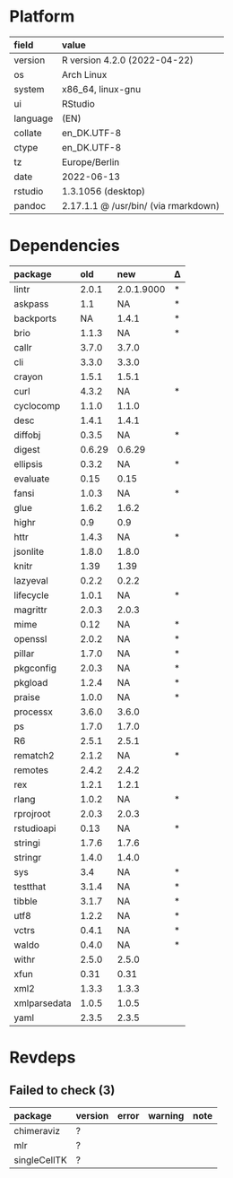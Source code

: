 # Platform

|field    |value                                |
|:--------|:------------------------------------|
|version  |R version 4.2.0 (2022-04-22)         |
|os       |Arch Linux                           |
|system   |x86_64, linux-gnu                    |
|ui       |RStudio                              |
|language |(EN)                                 |
|collate  |en_DK.UTF-8                          |
|ctype    |en_DK.UTF-8                          |
|tz       |Europe/Berlin                        |
|date     |2022-06-13                           |
|rstudio  |1.3.1056  (desktop)                  |
|pandoc   |2.17.1.1 @ /usr/bin/ (via rmarkdown) |

# Dependencies

|package      |old    |new        |Δ  |
|:------------|:------|:----------|:--|
|lintr        |2.0.1  |2.0.1.9000 |*  |
|askpass      |1.1    |NA         |*  |
|backports    |NA     |1.4.1      |*  |
|brio         |1.1.3  |NA         |*  |
|callr        |3.7.0  |3.7.0      |   |
|cli          |3.3.0  |3.3.0      |   |
|crayon       |1.5.1  |1.5.1      |   |
|curl         |4.3.2  |NA         |*  |
|cyclocomp    |1.1.0  |1.1.0      |   |
|desc         |1.4.1  |1.4.1      |   |
|diffobj      |0.3.5  |NA         |*  |
|digest       |0.6.29 |0.6.29     |   |
|ellipsis     |0.3.2  |NA         |*  |
|evaluate     |0.15   |0.15       |   |
|fansi        |1.0.3  |NA         |*  |
|glue         |1.6.2  |1.6.2      |   |
|highr        |0.9    |0.9        |   |
|httr         |1.4.3  |NA         |*  |
|jsonlite     |1.8.0  |1.8.0      |   |
|knitr        |1.39   |1.39       |   |
|lazyeval     |0.2.2  |0.2.2      |   |
|lifecycle    |1.0.1  |NA         |*  |
|magrittr     |2.0.3  |2.0.3      |   |
|mime         |0.12   |NA         |*  |
|openssl      |2.0.2  |NA         |*  |
|pillar       |1.7.0  |NA         |*  |
|pkgconfig    |2.0.3  |NA         |*  |
|pkgload      |1.2.4  |NA         |*  |
|praise       |1.0.0  |NA         |*  |
|processx     |3.6.0  |3.6.0      |   |
|ps           |1.7.0  |1.7.0      |   |
|R6           |2.5.1  |2.5.1      |   |
|rematch2     |2.1.2  |NA         |*  |
|remotes      |2.4.2  |2.4.2      |   |
|rex          |1.2.1  |1.2.1      |   |
|rlang        |1.0.2  |NA         |*  |
|rprojroot    |2.0.3  |2.0.3      |   |
|rstudioapi   |0.13   |NA         |*  |
|stringi      |1.7.6  |1.7.6      |   |
|stringr      |1.4.0  |1.4.0      |   |
|sys          |3.4    |NA         |*  |
|testthat     |3.1.4  |NA         |*  |
|tibble       |3.1.7  |NA         |*  |
|utf8         |1.2.2  |NA         |*  |
|vctrs        |0.4.1  |NA         |*  |
|waldo        |0.4.0  |NA         |*  |
|withr        |2.5.0  |2.5.0      |   |
|xfun         |0.31   |0.31       |   |
|xml2         |1.3.3  |1.3.3      |   |
|xmlparsedata |1.0.5  |1.0.5      |   |
|yaml         |2.3.5  |2.3.5      |   |

# Revdeps

## Failed to check (3)

|package      |version |error |warning |note |
|:------------|:-------|:-----|:-------|:----|
|chimeraviz   |?       |      |        |     |
|mlr          |?       |      |        |     |
|singleCellTK |?       |      |        |     |

